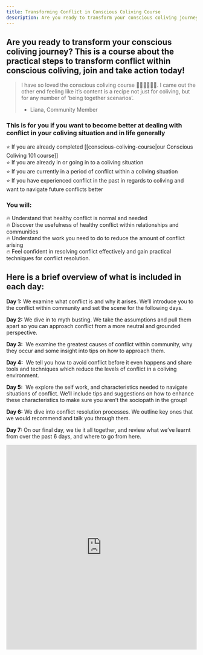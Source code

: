 ```yaml
---
title: Transforming Conflict in Conscious Coliving Course
description: Are you ready to transform your conscious coliving journey? This is a course about the practical steps to transform conflict within conscious coliving, join and take action today!
---
```

## Are you ready to transform your conscious coliving journey? This is a course about the practical steps to transform conflict within conscious coliving, join and take action today!

> I have so loved the conscious coliving course 🙏🏼🙏🏼🙏🏼. I came out the other end feeling like it’s content is a recipe not just for coliving, but for any number of ‘being together scenarios’. 
> - Liana, Community Member

### This is for you if you want to become better at dealing with conflict in your coliving situation and in life generally

⭐️ If you are already completed [[conscious-coliving-course|our Conscious Coliving 101 course]]<br/>
⭐️ If you are already in or going in to a coliving situation<br/>
⭐️ If you are currently in a period of conflict within a coliving situation<br/>
⭐️ If you have experienced conflict in the past in regards to coliving and want to navigate future conflicts better

### You will:

🔥 Understand that healthy conflict is normal and needed<br/>
🔥 Discover the usefulness of healthy conflict within relationships and communities<br/>
🔥 Understand the work you need to do to reduce the amount of conflict arising<br/>
🔥 Feel confident in resolving conflict effectively and gain practical techniques for conflict resolution.

## Here is a brief overview of what is included in each day:

**Day 1:** We examine what conflict is and why it arises. We’ll introduce you to the conflict within community and set the scene for the following days.

**Day 2:** We dive in to myth busting. We take the assumptions and pull them apart so you can approach conflict from a more neutral and grounded perspective.

**Day 3:**  We examine the greatest causes of conflict within community, why they occur and some insight into tips on how to approach them.

**Day 4:**  We tell you how to avoid conflict before it even happens and share tools and techniques which reduce the levels of conflict in a coliving environment.

**Day 5:**  We explore the self work, and characteristics needed to navigate situations of conflict. We’ll include tips and suggestions on how to enhance these characteristics to make sure you aren’t the sociopath in the group!

**Day 6:** We dive into conflict resolution processes. We outline key ones that we would recommend and talk you through them.

**Day 7:** On our final day, we tie it all together, and review what we’ve learnt from over the past 6 days, and where to go from here.

<iframe width="100%" height="540" src="https://1ebb0834.sibforms.com/serve/MUIFAMOE51WHBAdVYmAHp9bqPtM_UaUQN44HBBaEjTQjpXB_OVLnbDJMLJmlPiAn1XZlzneAyTwbWz4QgZU54zej9ck6YuihAk0eJ2ioFiMSFHmFFLCS0Itg2FW2ZJTumXgQkU5_b-MVKBDAWzVHEwz--poxCMGiUL6FmYj-ny_s7t-IG0JCoSCT70ePlTwHLiFd28yWTcxfVUG5" frameBorder="0" scrolling="auto" allowFullScreen style={{display: "block",marginLeft: "auto",marginRight: "auto",maxWidth: "100%"}}></iframe>
